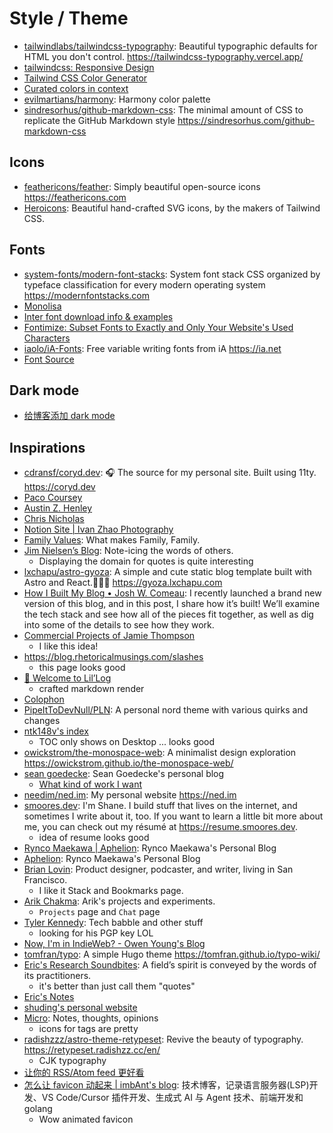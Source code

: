 # Style / Theme

- [tailwindlabs/tailwindcss-typography](https://github.com/tailwindlabs/tailwindcss-typography): Beautiful typographic defaults for HTML you don't control. <https://tailwindcss-typography.vercel.app/>
- [tailwindcss: Responsive Design](https://tailwindcss.com/docs/responsive-design)
- [Tailwind CSS Color Generator](https://uicolors.app/create)
- [Curated colors in context](https://www.happyhues.co/palettes/12)
- [evilmartians/harmony](https://github.com/evilmartians/harmony): Harmony color palette
- [sindresorhus/github-markdown-css](https://github.com/sindresorhus/github-markdown-css): The minimal amount of CSS to replicate the GitHub Markdown style <https://sindresorhus.com/github-markdown-css>

## Icons

- [feathericons/feather](https://github.com/feathericons/feather): Simply beautiful open-source icons <https://feathericons.com>
- [Heroicons](https://heroicons.com/): Beautiful hand-crafted SVG icons, by the makers of Tailwind CSS.

## Fonts

- [system-fonts/modern-font-stacks](https://github.com/system-fonts/modern-font-stacks): System font stack CSS organized by typeface classification for every modern operating system <https://modernfontstacks.com>
- [Monolisa](https://www.monolisa.dev/)
- [Inter font download info & examples](https://onepagelove.com/typeface/inter)
- [Fontimize: Subset Fonts to Exactly and Only Your Website's Used Characters](https://daveon.design/introducing-fontimize-subset-fonts-to-exactly-and-only-your-websites-used-characters.html)
- [iaolo/iA-Fonts](https://github.com/iaolo/iA-Fonts): Free variable writing fonts from iA <https://ia.net>
- [Font Source](https://fontsource.org/)

## Dark mode

- [给博客添加 dark mode](https://taxodium.ink/setup-blog-color-scheme.html)

## Inspirations

- [cdransf/coryd.dev](https://github.com/cdransf/coryd.dev): 🎧 The source for my personal site. Built using 11ty. <https://coryd.dev>
- [Paco Coursey](https://paco.me/)
- [Austin Z. Henley](https://austinhenley.com/publications.html)
- [Chris Nicholas](https://chrisnicholas.dev/)
- [Notion Site | Ivan Zhao Photography](https://www.ivanzhaophotos.com)
- [Family Values](https://benji.org/family-values): What makes Family, Family.
- [Jim Nielsen’s Blog](https://notes.jim-nielsen.com/): Note-icing the words of others.
  - Displaying the domain for quotes is quite interesting
- [lxchapu/astro-gyoza](https://github.com/lxchapu/astro-gyoza): A simple and cute static blog template built with Astro and React.🥟🥟🥟 <https://gyoza.lxchapu.com>
- [How I Built My Blog • Josh W. Comeau](https://www.joshwcomeau.com/blog/how-i-built-my-blog-v2/): I recently launched a brand new version of this blog, and in this post, I share how it’s built! We’ll examine the tech stack and see how all of the pieces fit together, as well as dig into some of the details to see how they work.
- [Commercial Projects of Jamie Thompson](https://bishabosha.github.io/projects/)
  - I like this idea!
- https://blog.rhetoricalmusings.com/slashes
  - this page looks good
- [👋 Welcome to Lil’Log](https://lilianweng.github.io/posts/2024-11-28-reward-hacking/)
  - crafted markdown render
- [Colophon](https://switowski.com/colophon/)
- [PipeItToDevNull/PLN](https://github.com/PipeItToDevNull/PLN): A personal nord theme with various quirks and changes
- [ntk148v's index](https://ntk148v.github.io/posts/)
  - TOC only shows on Desktop ... looks good
- [owickstrom/the-monospace-web](https://github.com/owickstrom/the-monospace-web): A minimalist design exploration <https://owickstrom.github.io/the-monospace-web/>
- [sean goedecke](https://www.seangoedecke.com/): Sean Goedecke's personal blog
  - [What kind of work I want](https://www.seangoedecke.com/my-engineering-values/)
- [needim/ned.im](https://github.com/needim/ned.im): My personal website <https://ned.im>
- [smoores.dev](https://smoores.dev/): I'm Shane. I build stuff that lives on the internet, and sometimes I write about it, too. If you want to learn a little bit more about me, you can check out my résumé at https://resume.smoores.dev.
  - idea of resume looks good
- [Rynco Maekawa | Aphelion](https://rynco.me/about): Rynco Maekawa's Personal Blog
- [Aphelion](https://rynco.me/): Rynco Maekawa's Personal Blog
- [Brian Lovin](https://brianlovin.com/): Product designer, podcaster, and writer, living in San Francisco.
  - I like it Stack and Bookmarks page.
- [Arik Chakma](https://arikko.dev/projects): Arik's projects and experiments.
  - `Projects` page and `Chat` page
- [Tyler Kennedy](https://tkte.ch/): Tech babble and other stuff
  - looking for his PGP key LOL
- [Now, I'm in IndieWeb? - Owen Young's Blog](https://www.owenyoung.com/en/blog/indieweb/)
- [tomfran/typo](https://github.com/tomfran/typo): A simple Hugo theme <https://tomfran.github.io/typo-wiki/>
- [Eric's Research Soundbites](https://notes.ekzhang.com/reflections/research): A field’s spirit is conveyed by the words of its practitioners.
  - it's better than just call them "quotes"
- [Eric's Notes](https://notes.ekzhang.com/)
- [shuding's personal website ](https://github.com/shuding/shud.in)
- [Micro](https://kyswtn.com/micro): Notes, thoughts, opinions
  - icons for tags are pretty
- [radishzzz/astro-theme-retypeset](https://github.com/radishzzz/astro-theme-retypeset): Revive the beauty of typography. <https://retypeset.radishzz.cc/en/>
  - CJK typography
- [让你的 RSS/Atom feed 更好看](https://taxodium.ink/pretty-feed.html)
- [怎么让 favicon 动起来 | imbAnt's blog](https://imbant.github.io/blog/2023/03/30/%E6%80%8E%E4%B9%88%E8%AE%A9-favicon-%E5%8A%A8%E8%B5%B7%E6%9D%A5/): 技术博客，记录语言服务器(LSP)开发、VS Code/Cursor 插件开发、生成式 AI 与 Agent 技术、前端开发和 golang
  - Wow animated favicon
